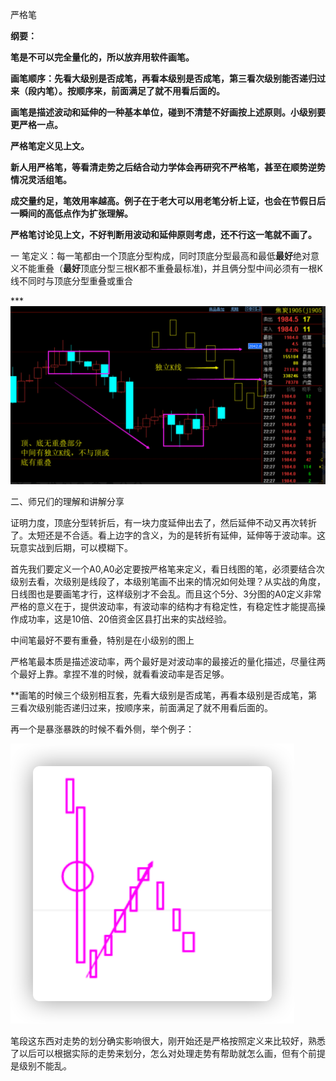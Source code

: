严格笔



**纲要：**

**笔是不可以完全量化的，所以放弃用软件画笔。**

**画笔顺序：先看大级别是否成笔，再看本级别是否成笔，第三看次级别能否递归过来（段内笔）。按顺序来，前面满足了就不用看后面的。**

**画笔是描述波动和延伸的一种基本单位，碰到不清楚不好画按上述原则。小级别要更严格一点。**

**严格笔定义见上文。**

**新人用严格笔，等看清走势之后结合动力学体会再研究不严格笔，甚至在顺势逆势情况灵活组笔。**

**成交量约足，笔效用率越高。例子在于老大可以用老笔分析上证，也会在节假日后一瞬间的高低点作为扩张理解。**

**严格笔讨论见上文，不好判断用波动和延伸原则考虑，还不行这一笔就不画了。**

一 笔定义：每一笔都由一个顶底分型构成，同时顶底分型最高和最低**最好**绝对意义不能重叠（**最好**顶底分型三根K都不重叠最标准)，并且俩分型中间必须有一根K线不同时与顶底分型重叠或重合

***![](严格笔.assets/wpso1gstZ-9376586.jpg)

二、师兄们的理解和讲解分享

证明力度，顶底分型转折后，有一块力度延伸出去了，然后延伸不动又再次转折了。太短还是不合适。看上边字的含义，为的是转折有延伸，延伸等于波动率。这玩意实战到后期，可以模糊下。

首先我们要定义一个A0,A0必定要按严格笔来定义，看日线图的笔，必须要结合次级别去看，次级别是线段了，本级别笔画不出来的情况如何处理？从实战的角度，日线图也是要画笔才行，这样级别才不会乱。而且这个5分、3分图的A0定义非常严格的意义在于，提供波动率，有波动率的结构才有稳定性，有稳定性才能提高操作成功率，这是10倍、20倍资金区县打出来的实战经验。

中间笔最好不要有重叠，特别是在小级别的图上

严格笔最本质是描述波动率，两个最好是对波动率的最接近的量化描述，尽量往两个最好上靠。拿捏不准的时候，就看看波动率是否足够。

**画笔的时候三个级别相互套，先看大级别是否成笔，再看本级别是否成笔，第三看次级别能否递归过来，按顺序来，前面满足了就不用看后面的。

再一个是暴涨暴跌的时候不看外侧，举个例子：

![image-20211213145524460](严格笔.assets/image-20211213145524460-9378526.png)

笔段这东西对走势的划分确实影响很大，刚开始还是严格按照定义来比较好，熟悉了以后可以根据实际的走势来划分，怎么对处理走势有帮助就怎么画，但有个前提是级别不能乱。

